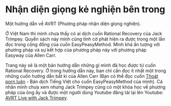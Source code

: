 # Nhận diện giọng kẻ nghiện bên trong
Một hướng dẫn về AVRT (Phương pháp nhận diện giọng nghiện).

Ở Việt Nam thì mình chưa thấy có ai dịch cuốn Rational Recovery của Jack Trimpey. Quyển sách này mình cũng tình cờ phát hiện ra được trong một lần đọc trong cộng đồng của cuốn EasyPeasyMethod. Mình khá ấn tượng với phương pháp và sự kết hợp của phương pháp này với phương pháp Easyway của Allen Carr.

Trang này sẽ là một bản hướng dẫn những gì mình đã học được từ cuốn Rational Recovery. Ở trong hướng dẫn này, bạn chỉ cần đọc ít nhất một trong những cuốn hướng dẫn bất kì của Allen Carr (Bạn có thể đọc cuốn [Thoát porn luận](https://github.com/duy103zxc/tpl) - Bản dịch Tiếng Việt cho cuốn EasyPeasyMethod của mình). Cá nhân mình chưa xem nhưng Jack Trimpey cũng có một khóa học về phương pháp của ông ấy và được một người dùng Youtube đăng tải lại lên Youtube: [AVRT Live with Jack Trimpey](https://www.youtube.com/playlist?list=PL-A4toVQT3zvSLSerQNg761uGh3pBaI0p).




